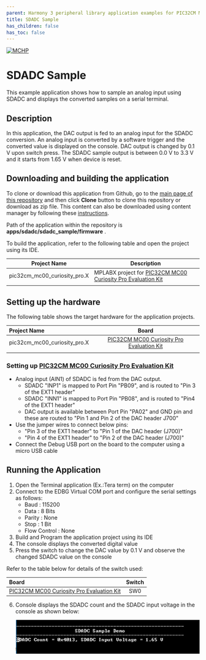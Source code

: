 ```yaml
---
parent: Harmony 3 peripheral library application examples for PIC32CM MC00 family
title: SDADC Sample 
has_children: false
has_toc: false
---
```


[![MCHP](https://www.microchip.com/ResourcePackages/Microchip/assets/dist/images/logo.png)](https://www.microchip.com)

# SDADC Sample

This example application shows how to sample an analog input using SDADC and displays the converted samples on a serial terminal.

## Description

In this application, the DAC output is fed to an analog input for the SDADC conversion. An analog input is converted by a software trigger and the converted value is displayed on the console. DAC output is changed by 0.1 V upon switch press. The SDADC sample output is between 0.0 V to 3.3 V and it starts from 1.65 V when device is reset.

## Downloading and building the application

To clone or download this application from Github, go to the [main page of this repository](https://github.com/Microchip-MPLAB-Harmony/csp_apps_pic32cm_mc00) and then click **Clone** button to clone this repository or download as zip file.
This content can also be downloaded using content manager by following these [instructions](https://github.com/Microchip-MPLAB-Harmony/contentmanager/wiki).

Path of the application within the repository is **apps/sdadc/sdadc_sample/firmware** .

To build the application, refer to the following table and open the project using its IDE.

| Project Name      | Description                                    |
| ----------------- | ---------------------------------------------- |
| pic32cm_mc00_curiosity_pro.X | MPLABX project for [PIC32CM MC00 Curiosity Pro Evaluation Kit](https://www.microchip.com/developmenttools/ProductDetails/) |
|||

## Setting up the hardware

The following table shows the target hardware for the application projects.

| Project Name| Board|
|:---------|:---------:|
| pic32cm_mc00_curiosity_pro.X | [PIC32CM MC00 Curiosity Pro Evaluation Kit](https://www.microchip.com/developmenttools/ProductDetails/)
|||

### Setting up [PIC32CM MC00 Curiosity Pro Evaluation Kit](https://www.microchip.com/developmenttools/ProductDetails/)

- Analog input (AIN1) of SDADC is fed from the DAC output.
  - SDADC "INP1" is mapped to Port Pin "PB09", and is routed to "Pin 3 of the EXT1 header"
  - SDADC "INN1" is mapped to Port Pin "PB08", and is routed to "Pin4 of the EXT1 header"
  - DAC output is available between Port Pin "PA02" and GND pin and these are routed to "Pin 1 and Pin 2 of the DAC header J700"
- Use the jumper wires to connect below pins:
  - "Pin 3 of the EXT1 header" to "Pin 1 of the DAC header (J700)"
  - "Pin 4 of the EXT1 header" to "Pin 2 of the DAC header (J700)"
- Connect the Debug USB port on the board to the computer using a micro USB cable

## Running the Application

1. Open the Terminal application (Ex.:Tera term) on the computer
2. Connect to the EDBG Virtual COM port and configure the serial settings as follows:
    - Baud : 115200
    - Data : 8 Bits
    - Parity : None
    - Stop : 1 Bit
    - Flow Control : None
3. Build and Program the application project using its IDE
4. The console displays the converted digital value
5. Press the switch to change the DAC value by 0.1 V and observe the changed SDADC value on the console

Refer to the table below for details of the switch used:

| Board | Switch |
|:------|:------:|
| [PIC32CM MC00 Curiosity Pro Evaluation Kit](https://www.microchip.com/developmenttools/ProductDetails/) | SW0 |

6. Console displays the SDADC count and the SDADC input voltage in the console as shown below:

    ![output](images/output_sdadc_sample.png)